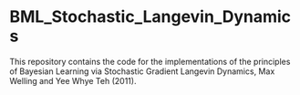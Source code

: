 # BML_Stochastic_Langevin_Dynamics

This repository contains the code for the implementations of the principles of Bayesian Learning via Stochastic Gradient Langevin Dynamics, Max Welling and Yee Whye Teh (2011). 
